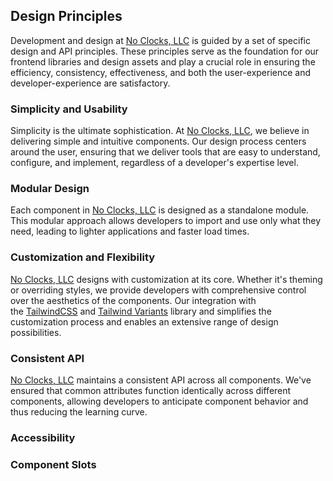 
## Design Principles

Development and design at [No Clocks, LLC](https://github.com/noclocks) is guided by a set of specific design and API principles. These principles serve as the foundation for our frontend libraries and design assets and play a crucial role in ensuring the efficiency, consistency, effectiveness, and both the user-experience and developer-experience are satisfactory.

### Simplicity and Usability

Simplicity is the ultimate sophistication. At [No Clocks, LLC](https://github.com/noclocks), we believe in delivering simple and intuitive components. Our design process centers around the user, ensuring that we deliver tools that are easy to understand, configure, and implement, regardless of a developer's expertise level.

### Modular Design

Each component in [No Clocks, LLC](https://github.com/noclocks) is designed as a standalone module. This modular approach allows developers to import and use only what they need, leading to lighter applications and faster load times.

### Customization and Flexibility

[No Clocks, LLC](https://github.com/noclocks) designs with customization at its core. Whether it's theming or overriding styles, we provide developers with comprehensive control over the aesthetics of the components. Our integration with the [TailwindCSS](https://tailwindcss.com/) and [Tailwind Variants](https://tailwind-variants.org/) library and simplifies the customization process and enables an extensive range of design possibilities.

### Consistent API

[No Clocks, LLC](https://github.com/noclocks) maintains a consistent API across all components. We've ensured that common attributes function identically across different components, allowing developers to anticipate component behavior and thus reducing the learning curve.

### Accessibility



###  Component Slots


